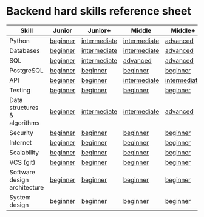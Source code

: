 # Backend hard skills reference sheet

| Skill                          | Junior                                                           | Junior+                                                                  | Middle                                                                   | Middle+                                                          | Senior                                                         |
|--------------------------------|------------------------------------------------------------------|--------------------------------------------------------------------------|--------------------------------------------------------------------------|------------------------------------------------------------------|----------------------------------------------------------------|
| Python                         | [beginner](../skills/python/beginner.md)                         | [intermediate](../skills/python/intermediate.md)                         | [intermediate](../skills/python/intermediate.md)                         | [advanced](../skills/python/advanced.md)                         | [advanced](../skills/python/advanced.md)                       |
| Databases                      | [beginner](../skills/databases/beginner.md)                      | [intermediate](../skills/databases/intermediate.md)                      | [intermediate](../skills/databases/intermediate.md)                      | [advanced](../skills/databases/advanced.md)                      | [advanced](../skills/databases/advanced.md)                    |
| SQL                            | [beginner](../skills/sql/beginner.md)                            | [intermediate](../skills/sql/intermediate.md)                            | [advanced](../skills/sql/advanced.md)                                    | [advanced](../skills/sql/advanced.md)                            | [expert](../skills/sql/expert.md)                              |
| PostgreSQL                     | [beginner](../skills/postgresql/beginner.md)                     | [beginner](../skills/postgresql/beginner.md)                             | [beginner](../skills/postgresql/beginner.md)                             | [beginner](../skills/postgresql/beginner.md)                     | [beginner](../skills/postgresql/beginner.md)                   |
| API                            | [beginner](../skills/api/beginner.md)                            | [beginner](../skills/api/beginner.md)                                    | [intermediate](../skills/api/intermediate.md)                            | [intermediate](../skills/api/intermediate.md)                    | [intermediate](../skills/api/intermediate.md)                  |
| Testing                        | [beginner](../skills/testing/beginner.md)                        | [beginner](../skills/testing/beginner.md)                                | [beginner](../skills/testing/beginner.md)                                | [beginner](../skills/testing/beginner.md)                        | [beginner](../skills/testing/beginner.md)                      |
| Data structures & algorithms   | [beginner](../skills/data-structures-and-algorithms/beginner.md) | [intermediate](../skills/data-structures-and-algorithms/intermediate.md) | [intermediate](../skills/data-structures-and-algorithms/intermediate.md) | [advanced](../skills/data-structures-and-algorithms/advanced.md) | [expert](../skills/data-structures-and-algorithms/expert.md)   |
| Security                       | [beginner](../skills/security/beginner.md)                       | [beginner](../skills/security/beginner.md)                               | [beginner](../skills/security/beginner.md)                               | [beginner](../skills/security/beginner.md)                       | [beginner](../skills/security/beginner.md)                     |
| Internet                       | [beginner](../skills/internet/beginner.md)                       | [beginner](../skills/internet/beginner.md)                               | [beginner](../skills/internet/beginner.md)                               | [beginner](../skills/internet/beginner.md)                       | [beginner](../skills/internet/beginner.md)                     |
| Scalability                    | [beginner](../skills/scalability/beginner.md)                    | [beginner](../skills/scalability/beginner.md)                            | [beginner](../skills/scalability/beginner.md)                            | [beginner](../skills/scalability/beginner.md)                    | [beginner](../skills/scalability/beginner.md)                  |
| VCS (git)                      | [beginner](../skills/version-control-systems/beginner.md)        | [beginner](../skills/version-control-systems/beginner.md)                | [beginner](../skills/version-control-systems/beginner.md)                | [beginner](../skills/version-control-systems/beginner.md)        | [beginner](../skills/version-control-systems/beginner.md)      |
| Software design architecture   | [beginner](../skills/software-design-architecture/beginner.md)   | [beginner](../skills/software-design-architecture/beginner.md)           | [beginner](../skills/software-design-architecture/beginner.md)           | [beginner](../skills/software-design-architecture/beginner.md)   | [beginner](../skills/software-design-architecture/beginner.md) |
| System design                  | [beginner](../skills/system-design/beginner.md)                  | [beginner](../skills/system-design/beginner.md)                          | [beginner](../skills/system-design/beginner.md)                          | [beginner](../skills/system-design/beginner.md)                  | [beginner](../skills/system-design/beginner.md)                |


